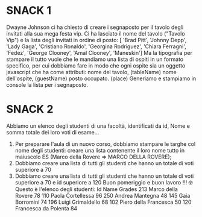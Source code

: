 # SNACK 1

Dwayne Johnson ci ha chiesto di creare i segnaposto per il tavolo degli invitati alla sua mega festa vip.
Ci ha lasciato il nome del tavolo ("Tavolo Vip") e la lista degli invitati in ordine di posto:
[ 'Brad Pitt', 'Johnny Depp', 'Lady Gaga', 'Cristiano Ronaldo', 'Georgina Rodriguez', 'Chiara Ferragni', 'Fedez', 'George Clooney', 'Amal Clooney', 'Maneskin']
Ma la tipografia per stampare il tutto vuole che le mandiamo una lista di ospiti in un formato specifico, per cui dobbiamo fare in modo che ogni ospite sia un oggetto javascript che ha come attributi:
nome del tavolo, (tableName)
nome dell'ospite, (guestName)
posto occupato. (place)
Generiamo e stampiamo in console la lista per i segnaposto.

# SNACK 2

Abbiamo un elenco degli studenti di una facoltà, identificati da id, Nome e somma totale dei loro voti di esame...

1. Per preparare l'aula di un nuovo corso, dobbiamo stampare le targhe col nome degli studenti: creare una lista contenente il loro nome tutto in maiuscolo
   ES (Marco della Rovere => MARCO DELLA ROVERE);
2. Dobbiamo creare una lista di tutti gli studenti che hanno un totale di voti superiore a 70
3. Dobbiamo creare una lista di tutti gli studenti che hanno un totale di voti superiore a 70 e id superiore a 120
   Buon pomeriggio e buon lavoro !!! :nerd_face:
   Questo è l'elenco degli studenti:
   Id Name Grades
   213 Marco della Rovere 78
   110 Paola Cortellessa 96
   250 Andrea Mantegna 48
   145 Gaia Borromini 74
   196 Luigi Grimaldello 68
   102 Piero della Francesca 50
   120 Francesca da Polenta 84
